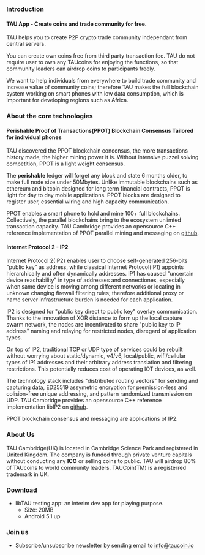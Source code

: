 ### Introduction
#### TAU App - Create coins and trade community for free.
TAU helps you to create P2P crypto trade community independant from central servers. 

You can create own coins free from third party transaction fee. TAU do not require user to own any TAUcoins for enjoying the functions, so that community leaders can airdrop coins to participants freely. 

We want to help individuals from everywhere to build trade community and increase value of community coins; therefore TAU makes the full blockchain system working on smart phones with low data consumption, which is important for developing regions such as Africa.

### About the core technologies
#### Perishable Proof of Transactions(PPOT) Blockchain Consensus Tailored for individual phones

TAU discovered the PPOT blockchain concensus, the more transactions history made, the higher mining power it is. Without intensive puzzel solving competition, PPOT is a light weight consensus. 

The **perishable** ledger will forget any block and state 6 months older, to make full node size under 50Mbytes. Unlike immutable blockchains such as ethereum and bitcoin designed for long term financial contracts, PPOT is light for day to day mobile applications. PPOT blocks are designed to register user, essential wiring and high capacity communication. 

PPOT enables a smart phone to hold and mine 100+ full blockchains. Collectively, the parallel blockchains bring to the ecosystem unlimted transaction capacity. 
TAU Cambridge provides an opensource C++ reference implementation of PPOT parallel mining and messaging on [github](https://github.com/Tau-Coin/libTAU).

#### Internet Protocol 2 - IP2

Internet Protocol 2(IP2) enables user to choose self-generated 256-bits "public key" as address, while classical Internet Protocol(IP1) appoints hierarchically and often dynamically addresses. IP1 has caused "uncertain device reachability" in type of addresses and connectiones, especially when same device is moving among different networks or locating in unknown changing firewall filtering rules; therefore additional proxy or name server infrastructure burden is needed for each application.

IP2 is designed for "public key direct to public key" overlay communication. Thanks to the innovation of XOR distance to form up the local capture swarm network, the nodes are incentivated to share "public key to IP address" naming and relaying for restricted nodes, disregard of application types.

On top of IP2, traditional TCP or UDP type of services could be rebuilt without worrying about static/dynamic, v4/v6, local/public, wifi/cellular types of IP1 addresses and their arbitrary address translation and filtering restrictions. This potentially reduces cost of operating IOT devices, as well.

The technology stack includes "distributed routing vectors" for sending and capturing data, ED25519 assymetric encryption for premission-less and colision-free unique addressing, and pattern randomized transmission on UDP. TAU Cambridge provides an opensource C++ reference implementation libIP2 on [github](https://github.com/Tau-Coin/IP2).

PPOT blockchain consensus and messaging are applications of IP2. 

### About Us
TAU Cambridge(UK) is located in Cambridge Science Park and registered in United Kingdom. The company is funded through private venture capitals without conducting any **ICO** or selling coins to public. TAU will airdrop 80% of TAUcoins to world community leaders. TAUCoin(TM) is a registerred trademark in UK. 

### Download
* libTAU testing app: an interim dev app for playing purpose. 
  * Size: 20MB
  * Android 5.1 up

### Join us
* Subscribe/unsubscribe newsletter by sending email to info@taucoin.io
